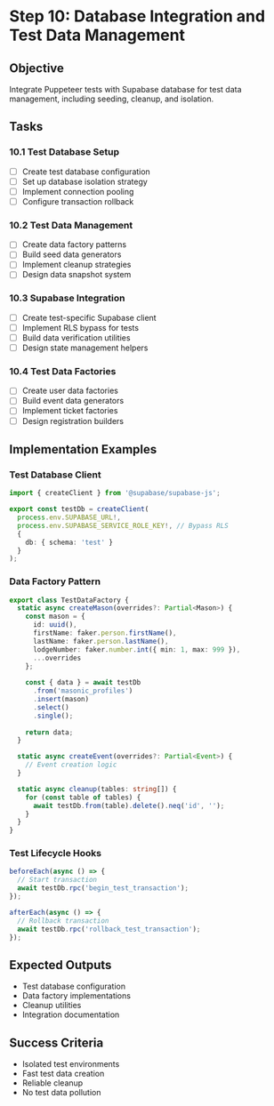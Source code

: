 # Step 10: Database Integration and Test Data Management

## Objective
Integrate Puppeteer tests with Supabase database for test data management, including seeding, cleanup, and isolation.

## Tasks

### 10.1 Test Database Setup
- [ ] Create test database configuration
- [ ] Set up database isolation strategy
- [ ] Implement connection pooling
- [ ] Configure transaction rollback

### 10.2 Test Data Management
- [ ] Create data factory patterns
- [ ] Build seed data generators
- [ ] Implement cleanup strategies
- [ ] Design data snapshot system

### 10.3 Supabase Integration
- [ ] Create test-specific Supabase client
- [ ] Implement RLS bypass for tests
- [ ] Build data verification utilities
- [ ] Design state management helpers

### 10.4 Test Data Factories
- [ ] Create user data factories
- [ ] Build event data generators
- [ ] Implement ticket factories
- [ ] Design registration builders

## Implementation Examples

### Test Database Client
```typescript
import { createClient } from '@supabase/supabase-js';

export const testDb = createClient(
  process.env.SUPABASE_URL!,
  process.env.SUPABASE_SERVICE_ROLE_KEY!, // Bypass RLS
  {
    db: { schema: 'test' }
  }
);
```

### Data Factory Pattern
```typescript
export class TestDataFactory {
  static async createMason(overrides?: Partial<Mason>) {
    const mason = {
      id: uuid(),
      firstName: faker.person.firstName(),
      lastName: faker.person.lastName(),
      lodgeNumber: faker.number.int({ min: 1, max: 999 }),
      ...overrides
    };
    
    const { data } = await testDb
      .from('masonic_profiles')
      .insert(mason)
      .select()
      .single();
      
    return data;
  }

  static async createEvent(overrides?: Partial<Event>) {
    // Event creation logic
  }

  static async cleanup(tables: string[]) {
    for (const table of tables) {
      await testDb.from(table).delete().neq('id', '');
    }
  }
}
```

### Test Lifecycle Hooks
```typescript
beforeEach(async () => {
  // Start transaction
  await testDb.rpc('begin_test_transaction');
});

afterEach(async () => {
  // Rollback transaction
  await testDb.rpc('rollback_test_transaction');
});
```

## Expected Outputs
- Test database configuration
- Data factory implementations
- Cleanup utilities
- Integration documentation

## Success Criteria
- Isolated test environments
- Fast test data creation
- Reliable cleanup
- No test data pollution